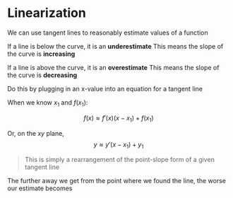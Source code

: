 # Linearization
We can use tangent lines to reasonably estimate values of a function

If a line is below the curve, it is an **underestimate**
This means the slope of the curve is **increasing**

If a line is above the curve, it is an **overestimate**
This means the slope of the curve is **decreasing**

Do this by plugging in an x-value into an equation for a tangent line

When we know $x_1$ and $f(x_1)$:

$$f(x)\approx f'(x)(x-x_1)+f(x_1)$$

Or, on the $xy$ plane, 
$$y \approx y'(x-x_1)+y_1$$

> This is simply a rearrangement of the point-slope form of a given tangent line

The further away we get from the point where we found the line, the worse our estimate becomes




